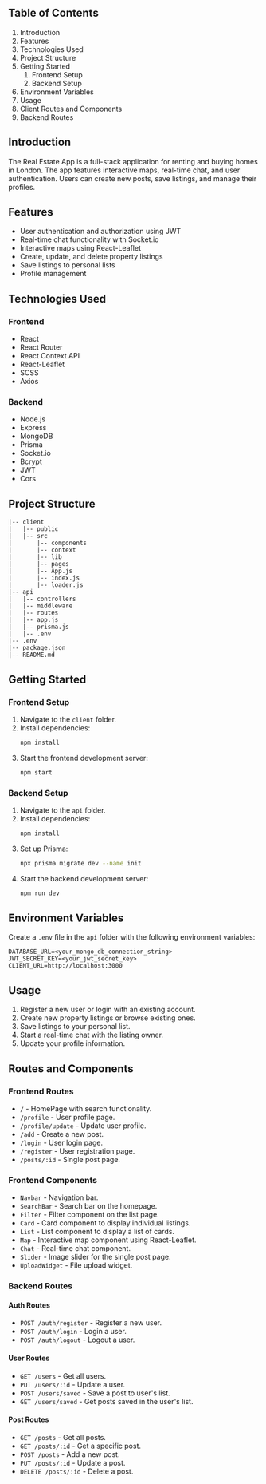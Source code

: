 ## Table of Contents
1. Introduction
2. Features
3. Technologies Used
4. Project Structure
5. Getting Started
    1. Frontend Setup
    2. Backend Setup
6. Environment Variables
7. Usage
8. Client Routes and Components
9. Backend Routes

## Introduction
The Real Estate App is a full-stack application for renting and buying homes in London. 
The app features interactive maps, real-time chat, and user authentication.
Users can create new posts, save listings, and manage their profiles.

## Features
- User authentication and authorization using JWT
- Real-time chat functionality with Socket.io
- Interactive maps using React-Leaflet
- Create, update, and delete property listings
- Save listings to personal lists
- Profile management

## Technologies Used
### Frontend
- React
- React Router
- React Context API
- React-Leaflet
- SCSS
- Axios

### Backend
- Node.js
- Express
- MongoDB
- Prisma
- Socket.io
- Bcrypt
- JWT
- Cors

## Project Structure
```
|-- client
|   |-- public
|   |-- src
|       |-- components
|       |-- context
|       |-- lib
|       |-- pages
|       |-- App.js
|       |-- index.js
|       |-- loader.js
|-- api
|   |-- controllers
|   |-- middleware
|   |-- routes
|   |-- app.js
|   |-- prisma.js
|   |-- .env
|-- .env
|-- package.json
|-- README.md
```

## Getting Started

### Frontend Setup

1. Navigate to the `client` folder.
2. Install dependencies:
    ```bash
    npm install
    ```
3. Start the frontend development server:
    ```bash
    npm start
    ```

### Backend Setup

1. Navigate to the `api` folder.
2. Install dependencies:
    ```bash
    npm install
    ```
3. Set up Prisma:
    ```bash
    npx prisma migrate dev --name init
    ```
4. Start the backend development server:
    ```bash
    npm run dev
    ```

## Environment Variables

Create a `.env` file in the `api` folder with the following environment variables:

```
DATABASE_URL=<your_mongo_db_connection_string>
JWT_SECRET_KEY=<your_jwt_secret_key>
CLIENT_URL=http://localhost:3000
```

## Usage

1. Register a new user or login with an existing account.
2. Create new property listings or browse existing ones.
3. Save listings to your personal list.
4. Start a real-time chat with the listing owner.
5. Update your profile information.

## Routes and Components

### Frontend Routes

- `/` - HomePage with search functionality.
- `/profile` - User profile page.
- `/profile/update` - Update user profile.
- `/add` - Create a new post.
- `/login` - User login page.
- `/register` - User registration page.
- `/posts/:id` - Single post page.

### Frontend Components

- `Navbar` - Navigation bar.
- `SearchBar` - Search bar on the homepage.
- `Filter` - Filter component on the list page.
- `Card` - Card component to display individual listings.
- `List` - List component to display a list of cards.
- `Map` - Interactive map component using React-Leaflet.
- `Chat` - Real-time chat component.
- `Slider` - Image slider for the single post page.
- `UploadWidget` - File upload widget.

### Backend Routes

#### Auth Routes

- `POST /auth/register` - Register a new user.
- `POST /auth/login` - Login a user.
- `POST /auth/logout` - Logout a user.

#### User Routes

- `GET /users` - Get all users.
- `PUT /users/:id` - Update a user.
- `POST /users/saved` - Save a post to user's list.
- `GET /users/saved` - Get posts saved in the user's list.

#### Post Routes

- `GET /posts` - Get all posts.
- `GET /posts/:id` - Get a specific post.
- `POST /posts` - Add a new post.
- `PUT /posts/:id` - Update a post.
- `DELETE /posts/:id` - Delete a post.



